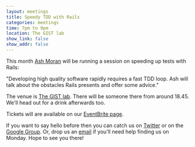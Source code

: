 ```yaml
---
layout: meetings
title: Speedy TDD with Rails
categories: meetings
time: 7pm to 9pm
location: The GIST lab
show_link: false
show_addr: false
---
```



This month [Ash Moran](http://www.patchspace.co.uk/) will be running a session on speeding up tests with Rails:

"Developing high quality software rapidly requires a fast TDD loop. Ash will talk about the obstacles Rails presents and offer some advice."

The venue is [The GIST lab](http://thegisthub.net/). There will be
someone there from around 18.45. We'll head out for a drink afterwards
too.

Tickets will are available on our [EventBrite page](http://bit.ly/shrug1201).

If you want to say hello before then you can catch us on
[Twitter](http://twitter.com/sheffieldruby) or on the [Google
Group](http://groups.google.com/group/shrug-members). Or, drop us
an [email](mailto:hello@shrug.org) if you'll need help finding us
on Monday. Hope to see you there!
